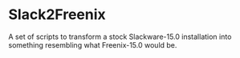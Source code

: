 # Slack2Freenix

A set of scripts to transform a stock Slackware-15.0 installation into something resembling what Freenix-15.0 would be.
